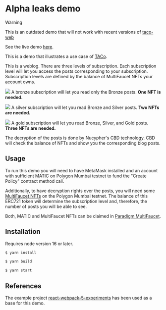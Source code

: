 # Alpha leaks demo

> [!WARNING]
> This is an outdated demo that will not work with recent versions of [taco-web](https://github.com/nucypher/taco-web/)

See the live demo [here](https://nucypher.github.io/alpha-leaks-demo/).

This is a demo that illustrates a use case of [TACo](https://docs.taco.build/).

This is a weblog. There are three levels of subscription. Each subscription level will let you
access the posts corresponding to your subscription. Subscription levels are defined by the balance
of MultiFaucet NFTs your account owns.

![](https://placehold.co/15x15/peru/peru.png) A bronze subscription will let you read only the Bronze
posts. **One NFT is needed.**

![](https://placehold.co/15x15/silver/silver.png) A silver subscription will let you read Bronze and
Silver posts. **Two NFTs are needed.**

![](https://placehold.co/15x15/gold/gold.png) A gold subscription will let you read Bronze, Silver,
and Gold posts. **Three NFTs are needed.**

The decryption of the posts is done by Nucypher's CBD technology. CBD will check the balance of NFTs
and show you the corresponding blog posts.

## Usage

To run this demo you will need to have MetaMask installed and an account with sufficient MATIC on
Polygon Mumbai testnet to fund the "Create Policy" contract method call.

Additionally, to have decryption rights over the posts, you will need some [MultiFaucet
NFTs](https://mumbai.polygonscan.com/address/0xf5de760f2e916647fd766b4ad9e85ff943ce3a2b#code) on
the Polygon Mumbai testnet. The balance of this ERC721 token will determine the subscription level
and, therefore, the number of posts you will be able to see.

Both, MATIC and MultiFaucet NFTs can be claimed in [Paradigm
MultiFaucet](https://faucet.paradigm.xyz/).

## Installation

Requires node version 16 or later.

```bash
$ yarn install

$ yarn build

$ yarn start
```

## References

The example project
[react-webpack-5-experiments](https://github.com/nucypher/nucypher-ts/tree/main/examples/react-webpack-5-experiments)
has been used as a base for this demo.
